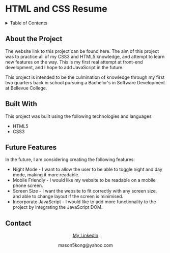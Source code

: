 <h1>HTML and CSS Resume</h1>
<details>
  <summary>Table of Contents</summary>
  <ol>
    <li>[About the Project](#about)</li>
    <li>Built With</li>
    <li>Future Features</li>
    <li>Contact</li>
  </ol>
</details>

<h2 id="about">About the Project</h2>
<p> The website link to this project can be found here. The aim of this project was to practice all of my CSS3 and HTML5 knowledge, and attempt to learn new features on the way. This is my first real attempt at front-end development, and I hope to add JavaScript in the future.</p>
<p>This project is intended to be the culmination of knowledge through my first two quarters back in school pursuing a Bachelor's in Software Development at Bellevue College.</p>

<h2 id="builtWith">Built With</h2>
<p>This project was built using the following technologies and languages</p>
<ul>
  <li>HTML5</li>
  <li>CSS3</li>
</ul>

<h2 id="future">Future Features</h2>
<p>In the future, I am considering creating the following features:</p>
<ul>
  <li>Night Mode - I want to allow the user to be able to toggle night and day mode, making it more readable.</li>
  <li>Mobile Friendly - I would like my website to be readable on a mobile phone screen.</li>
  <li>Screen Size - I want the website to fit correctly with any screen size, and able to change layout if the screen is minimised.</li>
  <li>Incorporate JavaScript - I would like to add more functionality to the project by integrating the JavaScript DOM.</li>
</ul>

<h2 id="contact">Contact</h2>
<p align="center"><a href="https://www.linkedin.com/in/mvsonkong/">My LinkedIn</a></p>
<p align="center">mason5kong@yahoo.com</p>
